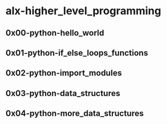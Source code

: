<h1>alx-higher_level_programming</h1>

<h2>0x00-python-hello_world</h2>

<h2>0x01-python-if_else_loops_functions</h2>

<h2>0x02-python-import_modules</h2>

<h2>0x03-python-data_structures</h2>

<h2>0x04-python-more_data_structures</h2>
